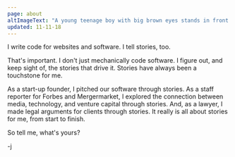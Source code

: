 ```yaml
---
page: about
altImageText: "A young teenage boy with big brown eyes stands in front of a textured yellow background. Left hand on hip, he wears a loose fitting mint-green sweatshirt with dark circles ringing each bicep, dark blue jeans, and light green 3/4-top Converse sneakers. A magic fairy floats above his left shoulder, fairy dust glittering around her."
updated: 11-11-18
---
```


I write code for websites and software. I tell stories, too.

That's important. I don't just mechanically code software. I figure out, and keep sight of, the stories that drive it. Stories have always been a touchstone for me.

As a start-up founder, I pitched our software through stories. As a staff reporter for Forbes and Mergermarket, I explored the connection between media, technology, and venture capital through stories. And, as a lawyer, I made legal arguments for clients through stories. It really is all about stories for me, from start to finish. 

So tell me, what's yours?

-j
